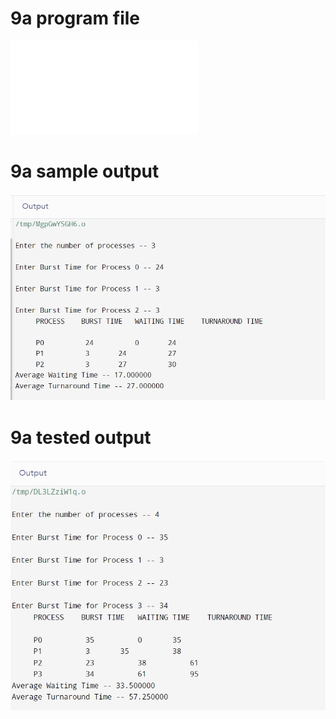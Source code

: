 # 9a program file
![program file](program.py)

# 9a sample output
![sample output](programoutput.png)

# 9a tested output
![tested output](testedoutput.png)
